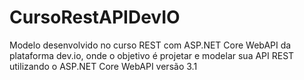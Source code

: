 # CursoRestAPIDevIO
Modelo desenvolvido no curso REST com ASP.NET Core WebAPI da plataforma dev.io, onde o objetivo é projetar e modelar sua API REST utilizando o ASP.NET Core WebAPI versão 3.1 
